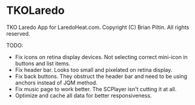 TKOLaredo
=========

TKO Laredo App for LaredoHeat.com. Copyright (C) Brian Piltin. All rights reserved.

TODO:
- Fix icons on retina display devices. Not selecting correct mini-icon in buttons and list items.
- Fix header bar. Looks too small and pixelated on retina display.
- Fix back buttons. They obstruct the header bar and need to be using anchors instead of JQM method.
- Fix music page to work better. The SCPlayer isn't cutting it at all.
- Optimize and cache all data for better responsiveness.

